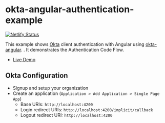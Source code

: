 # okta-angular-authentication-example

[![Netlify Status](https://api.netlify.com/api/v1/badges/d93c0877-214a-4470-b5dd-3742bf79bcbe/deploy-status)](https://app.netlify.com/sites/priceless-jackson-30eb73/deploys)

This example shows [Okta](https://developer.okta.com/) client authentication with Angular using [okta-angular](https://github.com/okta/okta-oidc-js/tree/master/packages/okta-angular).
. It demonstrates the Authentication Code Flow.

* [Live Demo](https://okta-angular-authentication-example.netlify.app)

## Okta Configuration

* Signup and setup your organization
* Create an application (`Application > Add Application > Single Page App`)
    * Base URIs: `http://localhost:4200`
    * Login redirect URIs: `http://localhost:4200/implicit/callback`
    * Logout redirect URI: `http://localhost:4200`

